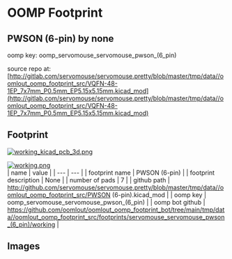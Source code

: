 # OOMP Footprint  
## PWSON (6-pin)  by none  
  
oomp key: oomp_servomouse_servomouse_pwson_(6_pin)  
  
source repo at: [http://gitlab.com/servomouse/servomouse.pretty/blob/master/tmp/data//oomlout_oomp_footprint_src/VQFN-48-1EP_7x7mm_P0.5mm_EP5.15x5.15mm.kicad_mod](http://gitlab.com/servomouse/servomouse.pretty/blob/master/tmp/data//oomlout_oomp_footprint_src/VQFN-48-1EP_7x7mm_P0.5mm_EP5.15x5.15mm.kicad_mod)  
## Footprint  
  
[![working_kicad_pcb_3d.png](working_kicad_pcb_3d_600.png)](working_kicad_pcb_3d.png)  
  
[![working.png](working_600.png)](working.png)  
| name | value | 
| --- | --- | 
| footprint name | PWSON (6-pin) | 
| footprint description | None | 
| number of pads | 7 | 
| github path | http://github.com/servomouse/servomouse.pretty/blob/master/tmp/data//oomlout_oomp_footprint_src/PWSON (6-pin).kicad_mod | 
| oomp key | oomp_servomouse_servomouse_pwson_(6_pin) | 
| oomp bot github | https://github.com/oomlout/oomlout_oomp_footprint_bot/tree/main/tmp/data//oomlout_oomp_footprint_src/footprints/servomouse_servomouse_pwson_(6_pin)/working | 
## Images  
